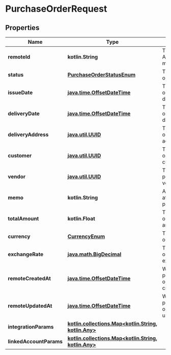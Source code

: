 
# PurchaseOrderRequest

## Properties
Name | Type | Description | Notes
------------ | ------------- | ------------- | -------------
**remoteId** | **kotlin.String** | The third-party API ID of the matching object. |  [optional]
**status** | [**PurchaseOrderStatusEnum**](PurchaseOrderStatusEnum.md) | The purchase order&#39;s status. |  [optional]
**issueDate** | [**java.time.OffsetDateTime**](java.time.OffsetDateTime.md) | The purchase order&#39;s issue date. |  [optional]
**deliveryDate** | [**java.time.OffsetDateTime**](java.time.OffsetDateTime.md) | The purchase order&#39;s delivery date. |  [optional]
**deliveryAddress** | [**java.util.UUID**](java.util.UUID.md) | The purchase order&#39;s delivery address. |  [optional]
**customer** | [**java.util.UUID**](java.util.UUID.md) | The purchase order&#39;s customer. |  [optional]
**vendor** | [**java.util.UUID**](java.util.UUID.md) | The purchase_order&#39;s vendor. |  [optional]
**memo** | **kotlin.String** | A memo attached to the purchase order. |  [optional]
**totalAmount** | **kotlin.Float** | The purchase order&#39;s total amount. |  [optional]
**currency** | [**CurrencyEnum**](CurrencyEnum.md) | The purchase order&#39;s currency. |  [optional]
**exchangeRate** | [**java.math.BigDecimal**](java.math.BigDecimal.md) | The purchase order&#39;s exchange rate. |  [optional]
**remoteCreatedAt** | [**java.time.OffsetDateTime**](java.time.OffsetDateTime.md) | When the third party&#39;s purchase order note was created. |  [optional]
**remoteUpdatedAt** | [**java.time.OffsetDateTime**](java.time.OffsetDateTime.md) | When the third party&#39;s purchase order note was updated. |  [optional]
**integrationParams** | [**kotlin.collections.Map&lt;kotlin.String, kotlin.Any&gt;**](kotlin.Any.md) |  |  [optional]
**linkedAccountParams** | [**kotlin.collections.Map&lt;kotlin.String, kotlin.Any&gt;**](kotlin.Any.md) |  |  [optional]



